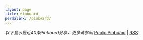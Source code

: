 ```yaml
---
layout: page
title: Pinboard
permalink: /pinboard/
---
```


*以下显示最近40条Pinboard分享，更多请参阅* [Public Pinboard](https://pinboard.in/u:scateu/public) \| [RSS](https://feeds.pinboard.in/rss/u:scateu/)



<script language="javascript" src="http://pinboard.in//widgets/v1/linkroll/?user=scateu&count=40"></script>

